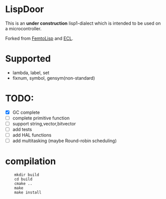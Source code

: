 # LispDoor

This is an **under construction** lisp1-dialect which is intended to be used on a microcontroller.

Forked from [FemtoLisp](https://github.com/JeffBezanson/femtolisp) and [ECL](https://gitlab.com/embeddable-common-lisp/ecl).


# Supported
- lambda, label, set
- fixnum, symbol, gensym(non-standard)

# TODO:
- [x] GC complete
- [ ] complete primitive function
- [ ] support string,vector,bitvector
- [ ] add tests
- [ ] add HAL functions
- [ ] add multitasking (maybe Round-robin scheduling)

# compilation

```shell
    mkdir build
    cd build
    cmake ..
    make
    make install
```
